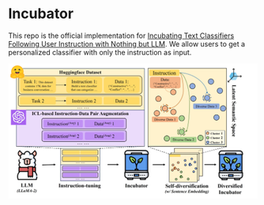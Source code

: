 # Incubator

This repo is the official implementation for [Incubating Text Classifiers Following User Instruction with Nothing but LLM](https://arxiv.org/abs/2404.10877). We allow users to get a personalized classifier with only the instruction as input.

![Incubator](https://github.com/KomeijiForce/Incubator/blob/main/overview.jpg)
